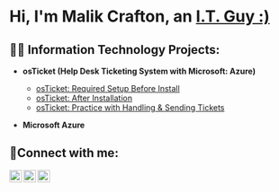 <h1>Hi, I'm Malik Crafton, an <a href="https://www.linkedin.com/in/malik-crafton-755324263/">I.T. Guy :)</a></h1>

<h2>👨‍💻 Information Technology Projects:</h2>

- <b>osTicket (Help Desk Ticketing System with Microsoft: Azure)</b>
  - [osTicket: Required Setup Before Install](https://github.com/Malikc0849/osticket-prereqs)
  - [osTicket: After Installation](https://github.com/Malikc0849/osticket-after-install)
  - [osTicket: Practice with Handling & Sending Tickets](https://github.com/Malikc0849/Ticketing-Examples-for-fun-)
  
- <b>Microsoft Azure</b>


<h2>🤳Connect with me:</h2>

[<img align="left" alt="Josh | Twitter" width="22px" src="https://cdn.jsdelivr.net/npm/simple-icons@v3/icons/twitter.svg" />][twitter]
[<img align="left" alt="Josh | LinkedIn" width="22px" src="https://cdn.jsdelivr.net/npm/simple-icons@v3/icons/linkedin.svg" />][linkedin]
[<img align="left" alt="Josh | Instagram" width="22px" src="https://cdn.jsdelivr.net/npm/simple-icons@v3/icons/instagram.svg" />][instagram]

[twitter]: https://twitter.com/MixmasterUmm
[instagram]: https://www.instagram.com/Josh
[linkedin]: https://linkedin.com/in/malik-crafton-755324263/
